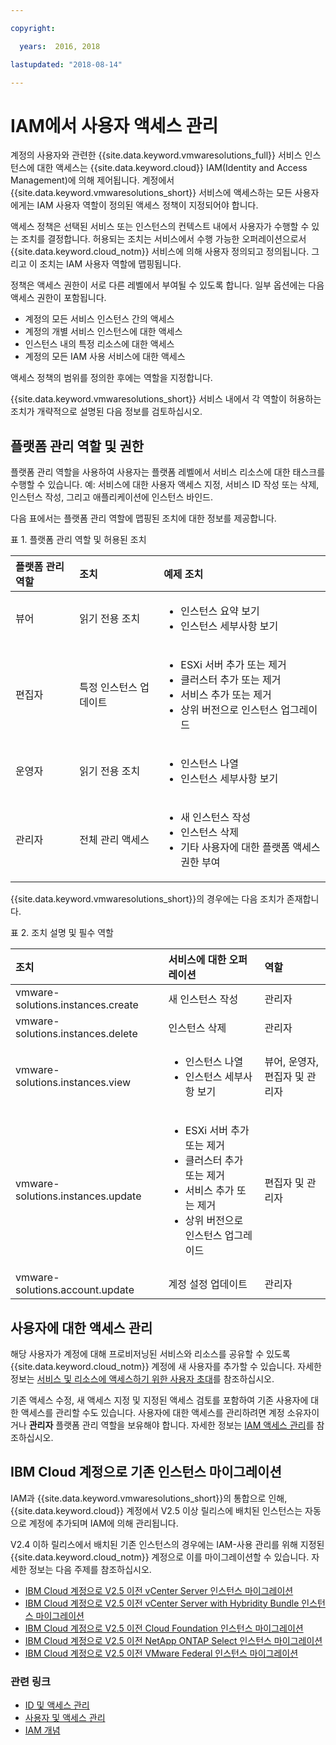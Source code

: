 ```yaml
---

copyright:

  years:  2016, 2018

lastupdated: "2018-08-14"

---
```


# IAM에서 사용자 액세스 관리

계정의 사용자와 관련한 {{site.data.keyword.vmwaresolutions_full}} 서비스 인스턴스에 대한 액세스는 {{site.data.keyword.cloud}} IAM(Identity and Access Management)에 의해 제어됩니다. 계정에서 {{site.data.keyword.vmwaresolutions_short}} 서비스에 액세스하는 모든 사용자에게는 IAM 사용자 역할이 정의된 액세스 정책이 지정되어야 합니다.

액세스 정책은 선택된 서비스 또는 인스턴스의 컨텍스트 내에서 사용자가 수행할 수 있는 조치를 결정합니다. 허용되는 조치는 서비스에서 수행 가능한 오퍼레이션으로서 {{site.data.keyword.cloud_notm}} 서비스에 의해 사용자 정의되고 정의됩니다. 그리고 이 조치는 IAM 사용자 역할에 맵핑됩니다.

정책은 액세스 권한이 서로 다른 레벨에서 부여될 수 있도록 합니다. 일부 옵션에는 다음 액세스 권한이 포함됩니다.

* 계정의 모든 서비스 인스턴스 간의 액세스
* 계정의 개별 서비스 인스턴스에 대한 액세스
* 인스턴스 내의 특정 리소스에 대한 액세스
* 계정의 모든 IAM 사용 서비스에 대한 액세스

액세스 정책의 범위를 정의한 후에는 역할을 지정합니다.

{{site.data.keyword.vmwaresolutions_short}} 서비스 내에서 각 역할이 허용하는 조치가 개략적으로 설명된 다음 정보를 검토하십시오.

## 플랫폼 관리 역할 및 권한

플랫폼 관리 역할을 사용하여 사용자는 플랫폼 레벨에서 서비스 리소스에 대한 태스크를 수행할 수 있습니다. 예: 서비스에 대한 사용자 액세스 지정, 서비스 ID 작성 또는 삭제, 인스턴스 작성, 그리고 애플리케이션에 인스턴스 바인드.

다음 표에서는 플랫폼 관리 역할에 맵핑된 조치에 대한 정보를 제공합니다.

표 1. 플랫폼 관리 역할 및 허용된 조치

|플랫폼 관리 역할 |조치 | 예제 조치 |
|:----------------- |:----------------- |:----------------- |
| 뷰어 | 읽기 전용 조치 | <ul><li>인스턴스 요약 보기</li><li>인스턴스 세부사항 보기</li></ul>|
| 편집자 | 특정 인스턴스 업데이트 |<ul><li>ESXi 서버 추가 또는 제거</li><li>클러스터 추가 또는 제거</li><li>서비스 추가 또는 제거</li><li>상위 버전으로 인스턴스 업그레이드</li></ul> |
| 운영자 | 읽기 전용 조치 | <ul><li>인스턴스 나열</li><li>인스턴스 세부사항 보기</li></ul> |
| 관리자 | 전체 관리 액세스 |<ul><li>새 인스턴스 작성</li><li>인스턴스 삭제</li><li>기타 사용자에 대한 플랫폼 액세스 권한 부여</li></ul>|

{{site.data.keyword.vmwaresolutions_short}}의 경우에는 다음 조치가 존재합니다.

표 2. 조치 설명 및 필수 역할

| 조치 |서비스에 대한 오퍼레이션 |역할 |
|:------ |:-------------------- |:---- |
| vmware-solutions.instances.create |새 인스턴스 작성 | 관리자 |
| vmware-solutions.instances.delete |인스턴스 삭제 | 관리자 |
| vmware-solutions.instances.view | <ul><li>인스턴스 나열</li><li>인스턴스 세부사항 보기</li></ul> |뷰어, 운영자, 편집자 및 관리자 |
| vmware-solutions.instances.update | <ul><li>ESXi 서버 추가 또는 제거</li><li>클러스터 추가 또는 제거</li><li>서비스 추가 또는 제거</li><li>상위 버전으로 인스턴스 업그레이드</li></ul> |편집자 및 관리자 |
| vmware-solutions.account.update |계정 설정 업데이트 | 관리자 |

## 사용자에 대한 액세스 관리

해당 사용자가 계정에 대해 프로비저닝된 서비스와 리소스를 공유할 수 있도록 {{site.data.keyword.cloud_notm}} 계정에 새 사용자를 추가할 수 있습니다. 자세한 정보는 [서비스 및 리소스에 액세스하기 위한 사용자 초대](../vmonic/iamuserinvite.html)를 참조하십시오.

기존 액세스 수정, 새 액세스 지정 및 지정된 액세스 검토를 포함하여 기존 사용자에 대한 액세스를 관리할 수도 있습니다. 사용자에 대한 액세스를 관리하려면 계정 소유자이거나 **관리자** 플랫폼 관리 역할을 보유해야 합니다. 자세한 정보는 [IAM 액세스 관리](../../../iam/mngiam.html)를 참조하십시오.

## IBM Cloud 계정으로 기존 인스턴스 마이그레이션

IAM과 {{site.data.keyword.vmwaresolutions_short}}의 통합으로 인해, {{site.data.keyword.cloud}} 계정에서 V2.5 이상 릴리스에 배치된 인스턴스는 자동으로 계정에 추가되며 IAM에 의해 관리됩니다.

V2.4 이하 릴리스에서 배치된 기존 인스턴스의 경우에는 IAM-사용 관리를 위해 지정된 {{site.data.keyword.cloud_notm}} 계정으로 이를 마이그레이션할 수 있습니다. 자세한 정보는 다음 주제를 참조하십시오.
* [IBM Cloud 계정으로 V2.5 이전 vCenter Server 인스턴스 마이그레이션](../vcenter/vc_addinstancetousraccount.html)
* [IBM Cloud 계정으로 V2.5 이전 vCenter Server with Hybridity Bundle 인스턴스 마이그레이션](../vcenter/vc_hybrid_addinstancetousraccount.html)
* [IBM Cloud 계정으로 V2.5 이전 Cloud Foundation 인스턴스 마이그레이션](../sddc/sd_addinstancetousraccount.html)
* [IBM Cloud 계정으로 V2.5 이전 NetApp ONTAP Select 인스턴스 마이그레이션](../netapp/np_addinstancetousraccount.html)
* [IBM Cloud 계정으로 V2.5 이전 VMware Federal 인스턴스 마이그레이션](../vcenter/vc_fed_addinstancetousraccount.html)

### 관련 링크

* [ID 및 액세스 관리](../../../iam/quickstart.html)
* [사용자 및 액세스 관리](../../../iam/iamusermanage.html)
* [IAM 개념](../../../iam/index.html)
